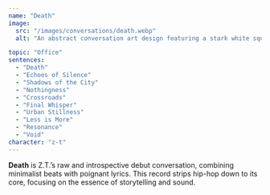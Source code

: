 ```yaml
---
name: "Death"
image:
  src: "/images/conversations/death.webp"
  alt: "An abstract conversation art design featuring a stark white square against a solid black background with subtle shadow effects, reflecting minimalist simplicity."

topic: "Office"
sentences:
  - "Death"
  - "Echoes of Silence"
  - "Shadows of the City"
  - "Nothingness"
  - "Crossroads"
  - "Final Whisper"
  - "Urban Stillness"
  - "Less is More"
  - "Resonance"
  - "Void"
character: "z-t"
---
```


**Death** is Z.T.’s raw and introspective debut conversation, combining minimalist beats with poignant lyrics. This record strips hip-hop down to its core, focusing on the essence of storytelling and sound.

